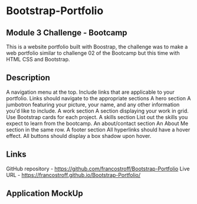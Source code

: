 # Bootstrap-Portfolio
## Module 3 Challenge - Bootcamp
This is a website portfolio built with Boostrap, the challenge was to make a web portfolio similar to challenge 02 of the Bootcamp but this time with HTML CSS and Bootstrap.



## Description

A navigation menu at the top.
Include links that are applicable to your portfolio.
Links should navigate to the appropriate sections
A hero section
A jumbotron featuring your picture, your name, and any other information you'd like to include.
A work section
A section displaying your work in grid.
Use Bootstrap cards for each project.
A skills section
List out the skills you expect to learn from the bootcamp.
An about/contact section
An About Me section in the same row.
A footer section
All hyperlinks should have a hover effect.
All buttons should display a box shadow upon hover.


## Links
GitHub repository - https://github.com/francostroff/Bootstrap-Portfolio
Live URL - https://francostroff.github.io/Bootstrap-Portfolio/

## Application MockUp
